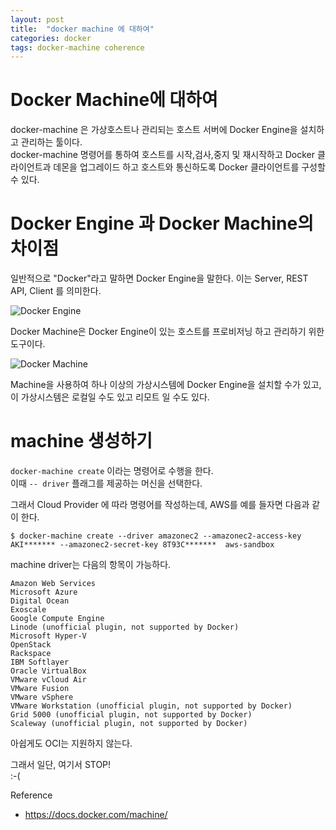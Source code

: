 ```yaml
---
layout: post
title:  "docker machine 에 대하여"
categories: docker
tags: docker-machine coherence
---
```


# Docker Machine에 대하여

docker-machine 은 가상호스트나 관리되는 호스트 서버에 Docker Engine을 설치하고 관리하는 툴이다.  
docker-machine 명령어를 통하여 호스트를 시작,검사,중지 및 재시작하고 Docker 클라이언트과 데몬을 업그레이드 하고 호스트와 통신하도록 Docker 클라이언트를 구성할 수 있다.

# Docker Engine 과 Docker Machine의 차이점

일반적으로 "Docker"라고 말하면 Docker Engine을 말한다. 이는 Server, REST API, Client 를 의미한다.

![Docker Engine](https://docs.docker.com/machine/img/engine.png)

Docker Machine은 Docker Engine이 있는 호스트를 프로비저닝 하고 관리하기 위한 도구이다.

![Docker Machine](https://docs.docker.com/machine/img/machine.png)

Machine을 사용하여 하나 이상의 가상시스템에 Docker Engine을 설치할 수가 있고, 이 가상시스템은 로컬일 수도 있고 리모트 일 수도 있다. 

# machine 생성하기

`docker-machine create` 이라는 명령어로 수행을 한다.  
이때 `-- driver` 플래그를 제공하는 머신을 선택한다.

그래서 Cloud Provider 에 따라 명령어를 작성하는데, AWS를 예를 들자면 다음과 같이 한다.
~~~
$ docker-machine create --driver amazonec2 --amazonec2-access-key AKI******* --amazonec2-secret-key 8T93C*******  aws-sandbox
~~~

machine driver는 다음의 항목이 가능하다.
~~~
Amazon Web Services
Microsoft Azure
Digital Ocean
Exoscale
Google Compute Engine
Linode (unofficial plugin, not supported by Docker)
Microsoft Hyper-V
OpenStack
Rackspace
IBM Softlayer
Oracle VirtualBox
VMware vCloud Air
VMware Fusion
VMware vSphere
VMware Workstation (unofficial plugin, not supported by Docker)
Grid 5000 (unofficial plugin, not supported by Docker)
Scaleway (unofficial plugin, not supported by Docker)
~~~
아쉽게도 OCI는 지원하지 않는다.

그래서 일단, 여기서 STOP!  
:-(
    

Reference
- https://docs.docker.com/machine/

